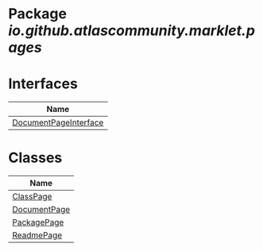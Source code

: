 Package _io.github.atlascommunity.marklet.pages_
================================================
Interfaces
==========
| Name                                              |
| ------------------------------------------------- |
| [DocumentPageInterface](DocumentPageInterface.md) |

Classes
=======
| Name                            |
| ------------------------------- |
| [ClassPage](ClassPage.md)       |
| [DocumentPage](DocumentPage.md) |
| [PackagePage](PackagePage.md)   |
| [ReadmePage](ReadmePage.md)     |


